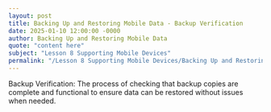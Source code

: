 ```yaml
---
layout: post
title: Backing Up and Restoring Mobile Data - Backup Verification
date: 2025-01-10 12:00:00 -0000
author: Backing Up and Restoring Mobile Data
quote: "content here"
subject: "Lesson 8 Supporting Mobile Devices"
permalink: "/Lesson 8 Supporting Mobile Devices/Backing Up and Restoring Mobile Data/Backing Up and Restoring Mobile Data - Backup Verification"
---
```


Backup Verification: The process of checking that backup copies are complete and functional to ensure data can be restored without issues when needed.

